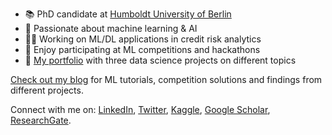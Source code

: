 - 📚 PhD candidate at [Humboldt University of Berlin](https://www.wiwi.hu-berlin.de/en/Professorships/bwl/wi/personen-en/nikita-kozodoi-m-sc/nikita-kozodoi-m-sc)
- 🤖 Passionate about machine learning & AI
- 🧑‍💻 Working on ML/DL applications in credit risk analytics
- 🏅 Enjoy participating at ML competitions and hackathons
- 💼 [My portfolio](https://kozodoi.me/portfolio) with three data science projects on different topics

[Check out my blog](https://kozodoi.me) for ML tutorials, competition solutions and findings from different projects.

Connect with me on: [LinkedIn](https://www.linkedin.com/in/kozodoi/), [Twitter](https://twitter.com/n_kozodoi), [Kaggle](https://www.kaggle.com/kozodoi), [Google Scholar](https://scholar.google.com/citations?user=58tMuD0AAAAJ&amp;hl=en), [ResearchGate](https://www.researchgate.net/profile/Nikita_Kozodoi).
